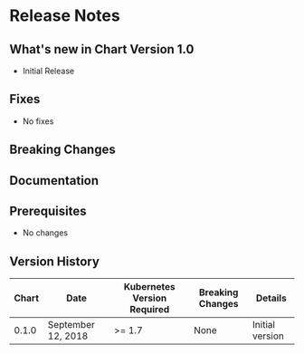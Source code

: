 # Release Notes

## What's new in Chart Version 1.0

- Initial Release

## Fixes

- No fixes

## Breaking Changes

## Documentation

## Prerequisites

- No changes

## Version History

| Chart | Date | Kubernetes Version Required | Breaking Changes | Details |
| ----- | ---- | --------------------------- | ---------------- | ------- |
| 0.1.0 | September 12, 2018 | >= 1.7 | None | Initial version |
